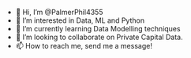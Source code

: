 - 👋 Hi, I’m @PalmerPhil4355
- 👀 I’m interested in Data, ML and Python
- 🌱 I’m currently learning Data Modelling techniques
- 💞️ I’m looking to collaborate on Private Capital Data.
- 📫 How to reach me, send me a message!

<!---
PalmerPhil4355/PalmerPhil4355 is a ✨ special ✨ repository because its `README.md` (this file) appears on your GitHub profile.
You can click the Preview link to take a look at your changes.
--->

